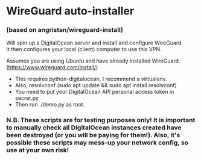 # WireGuard auto-installer
### (based on angristan/wireguard-install)
  
Will spin up a DigitalOcean server and install and configure WireGuard.  
It then configures your local (client) computer to use this VPN.  
  
Assumes you are using *Ubuntu* and have already installed WireGuard.  
(https://www.wireguard.com/install/)  
  
* This requires python-digitalocean, I recommend a virtualenv.
* Also, resolvconf (sudo apt update && sudo apt install resolvconf)
* You need to put your DigitalOcean API personal access token in secret.py
* Then run ./demo.py as root.
  
### N.B. These scripts are for testing purposes only! It is important to manually check all DigitalOcean instances created have been destroyed (or you will be paying for them!). Also, it's possible these scripts may mess-up your network config, so use at your own risk!
